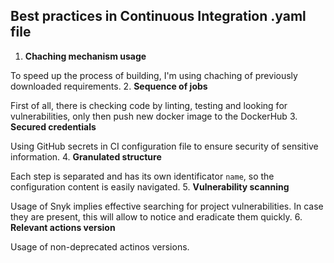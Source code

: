 ## Best practices in Continuous Integration .yaml file

1. **Chaching mechanism usage**

To speed up the process of building, I'm using chaching of previously downloaded requirements.
2. **Sequence of jobs**

First of all, there is checking code by linting, testing and looking for vulnerabilities, only then push new docker image to the DockerHub
3. **Secured credentials**

Using GitHub secrets in CI configuration file to ensure security of sensitive information. 
4. **Granulated structure**

Each step is separated and has its own identificator `name`, so the configuration content is easily navigated.
5. **Vulnerability scanning**

Usage of Snyk implies effective searching for project vulnerabilities. In case they are present, this will allow to notice and eradicate them quickly.
6. **Relevant actions version**

Usage of non-deprecated actinos versions.